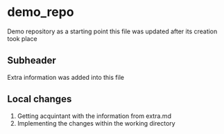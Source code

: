 # demo_repo

Demo repository as a starting point
this file was updated after its creation took place

## Subheader

Extra information was added into this file

## Local changes 

1. Getting acquintant with the information from extra.md
2. Implementing the changes within the working directory
